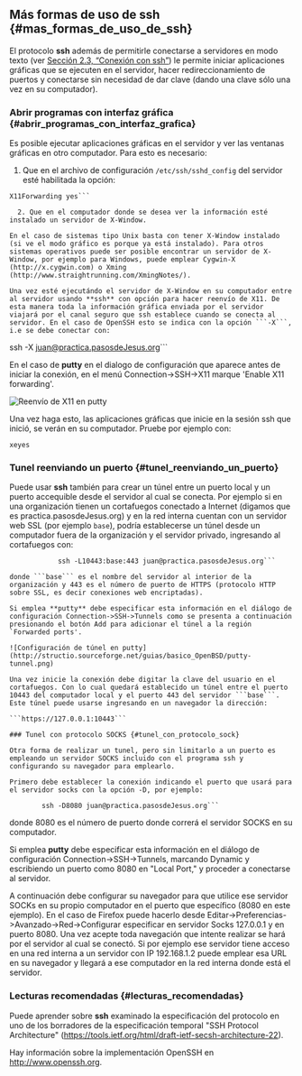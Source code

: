 ## Más formas de uso de ssh {#mas_formas_de_uso_de_ssh}

El protocolo **ssh** además de permitirle conectarse a servidores en modo texto (ver [Sección 2.3, “Conexión con ssh”](http://socrates.io/#FVtw1ub)) le permite iniciar aplicaciones gráficas que se ejecuten en el servidor, hacer redireccionamiento de puertos y conectarse sin necesidad de dar clave (dando una clave sólo una vez en su computador).

### Abrir programas con interfaz gráfica {#abrir_programas_con_interfaz_grafica}

Es posible ejecutar aplicaciones gráficas en el servidor y ver las ventanas gráficas en otro computador. Para esto es necesario:

  1. Que en el archivo de configuración ```/etc/ssh/sshd_config``` del servidor esté habilitada la opción:
```
X11Forwarding yes```
		
  2. Que en el computador donde se desea ver la información esté instalado un servidor de X-Window.

En el caso de sistemas tipo Unix basta con tener X-Window instalado (si ve el modo gráfico es porque ya está instalado). Para otros sistemas operativos puede ser posible encontrar un servidor de X-Window, por ejemplo para Windows, puede emplear Cygwin-X (http://x.cygwin.com) o Xming (http://www.straightrunning.com/XmingNotes/).

Una vez esté ejecutándo el servidor de X-Window en su computador entre al servidor usando **ssh** con opción para hacer reenvío de X11. De esta manera toda la información gráfica enviada por el servidor viajará por el canal seguro que ssh establece cuando se conecta al servidor. En el caso de OpenSSH esto se indica con la opción ```-X```, i.e se debe conectar con:
```
ssh -X juan@practica.pasosdeJesus.org```
		
En el caso de **putty** en el dialogo de configuración que aparece antes de iniciar la conexión, en el menú Connection->SSH->X11 marque 'Enable X11 forwarding'.

![Reenvío de X11 en putty](http://structio.sourceforge.net/guias/basico_OpenBSD/putty-x11.png)

Una vez haga esto, las aplicaciones gráficas que inicie en la sesión ssh que inició, se verán en su computador. Pruebe por ejemplo con:

```xeyes```

### Tunel reenviando un puerto {#tunel_reenviando_un_puerto}

Puede usar **ssh** también para crear un túnel entre un puerto local y un puerto accequible desde el servidor al cual se conecta. Por ejemplo si en una organización tienen un cortafuegos conectado a Internet (digamos que es practica.pasosdeJesus.org) y en la red interna cuentan con un servidor web SSL (por ejemplo ```base```), podría establecerse un túnel desde un computador fuera de la organización y el servidor privado, ingresando al cortafuegos con:
```
			ssh -L10443:base:443 juan@practica.pasosdeJesus.org```
		
donde ```base``` es el nombre del servidor al interior de la organización y 443 es el número de puerto de HTTPS (protocolo HTTP sobre SSL, es decir conexiones web encriptadas).

Si emplea **putty** debe especificar esta información en el diálogo de configuración Connection->SSH->Tunnels como se presenta a continuación presionando el botón Add para adicionar el túnel a la región `Forwarded ports'.

![Configuración de túnel en putty](http://structio.sourceforge.net/guias/basico_OpenBSD/putty-tunnel.png)

Una vez inicie la conexión debe digitar la clave del usuario en el cortafuegos. Con lo cual quedará establecido un túnel entre el puerto 10443 del computador local y el puerto 443 del servidor ```base```. Este túnel puede usarse ingresando en un navegador la dirección:

```https://127.0.0.1:10443```
		
### Tunel con protocolo SOCKS {#tunel_con_protocolo_sock}

Otra forma de realizar un tunel, pero sin limitarlo a un puerto es empleando un servidor SOCKS incluido con el programa ssh y configurando su navegador para emplearlo.

Primero debe establecer la conexión indicando el puerto que usará para el servidor socks con la opción -D, por ejemplo:
```
			ssh -D8080 juan@practica.pasosdeJesus.org```
		
donde 8080 es el número de puerto donde correrá el servidor SOCKS en su computador.

Si emplea **putty** debe especificar esta información en el diálogo de configuración Connection->SSH->Tunnels, marcando Dynamic y escribiendo un puerto como 8080 en "Local Port," y proceder a conectarse al servidor.

A continuación debe configurar su navegador para que utilice ese servidor SOCKs en su propio computador en el puerto que específico (8080 en este ejemplo). En el caso de Firefox puede hacerlo desde Editar->Preferencias->Avanzado->Red->Configurar especificar en servidor Socks 127.0.0.1 y en puerto 8080. Una vez acepte toda navegación que intente realizar se hará por el servidor al cual se conectó. Si por ejemplo ese servidor tiene acceso en una red interna a un servidor con IP 192.168.1.2 puede emplear esa URL en su navegador y llegará a ese computador en la red interna donde está el servidor.

### Lecturas recomendadas {#lecturas_recomendadas}

Puede aprender sobre **ssh** examinado la especificación del protocolo en uno de los borradores de la especificación temporal "SSH Protocol Architecture" (https://tools.ietf.org/html/draft-ietf-secsh-architecture-22).

Hay información sobre la implementación OpenSSH en http://www.openssh.org.
